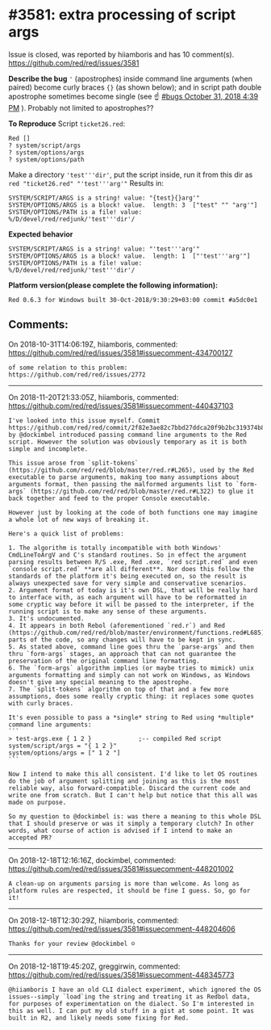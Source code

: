 
#3581: extra processing of script args
================================================================================
Issue is closed, was reported by hiiamboris and has 10 comment(s).
<https://github.com/red/red/issues/3581>

**Describe the bug**
`'` (apostrophes) inside command line arguments (when paired) become curly braces `{}` (as shown below);
and in script path double apostrophe sometimes become single (see :point_up: [#bugs October 31, 2018 4:39 PM](https://gitter.im/red/bugs?at=5bd9b0aa26be6b597948075f) ).
Probably not limited to apostrophes??

**To Reproduce**
Script `ticket26.red`:
```
Red []
? system/script/args
? system/options/args
? system/options/path
```
Make a directory `'test'''dir'`, put the script inside, run it from this dir as `red "ticket26.red" "'test'''arg'"` 
Results in:
```
SYSTEM/SCRIPT/ARGS is a string! value: "{test}{}arg'"
SYSTEM/OPTIONS/ARGS is a block! value.  length: 3  ["test" "" "arg'"]
SYSTEM/OPTIONS/PATH is a file! value: %/D/devel/red/redjunk/'test'''dir'/
```

**Expected behavior**
```
SYSTEM/SCRIPT/ARGS is a string! value: "'test'''arg'"
SYSTEM/OPTIONS/ARGS is a block! value.  length: 1  ["'test'''arg'"]
SYSTEM/OPTIONS/PATH is a file! value: %/D/devel/red/redjunk/'test'''dir'/
```

**Platform version(please complete the following information):**
```
Red 0.6.3 for Windows built 30-Oct-2018/9:30:29+03:00 commit #a5dc0e1
```


Comments:
--------------------------------------------------------------------------------

On 2018-10-31T14:06:19Z, hiiamboris, commented:
<https://github.com/red/red/issues/3581#issuecomment-434700127>

    of some relation to this problem: https://github.com/red/red/issues/2772

--------------------------------------------------------------------------------

On 2018-11-20T21:33:05Z, hiiamboris, commented:
<https://github.com/red/red/issues/3581#issuecomment-440437103>

    I've looked into this issue myself. Commit https://github.com/red/red/commit/2f82e3ae82c7bbd27ddca20f9b2bc319374b873d by @dockimbel introduced passing command line arguments to the Red script. However the solution was obviously temporary as it is both simple and incomplete.
    
    This issue arose from `split-tokens` (https://github.com/red/red/blob/master/red.r#L265), used by the Red executable to parse arguments, making too many assumptions about arguments format, then passing the malformed arguments list to `form-args` (https://github.com/red/red/blob/master/red.r#L322) to glue it back together and feed to the proper Console executable.
    
    However just by looking at the code of both functions one may imagine a whole lot of new ways of breaking it.
    
    Here's a quick list of problems:
    
    1. The algorithm is totally incompatible with both Windows' CmdLineToArgV and C's standard routines. So in effect the argument parsing results between R/S .exe, Red .exe, `red script.red` and even `console script.red` **are all different**. Nor does this follow the standards of the platform it's being executed on, so the result is always unexpected save for very simple and conservative scenarios.
    2. Argument format of today is it's own DSL, that will be really hard to interface with, as each argument will have to be reformatted in some cryptic way before it will be passed to the interpreter, if the running script is to make any sense of these arguments.
    3. It's undocumented.
    4. It appears in both Rebol (aforementioned `red.r`) and Red (https://github.com/red/red/blob/master/environment/functions.red#L685) parts of the code, so any changes will have to be kept in sync.
    5. As stated above, command line goes thru the `parse-args` and then thru `form-args` stages, an approach that can not guarantee the preservation of the original command line formatting.
    6. The `form-args` algorithm implies (or maybe tries to mimick) unix arguments formatting and simply can not work on Windows, as Windows doesn't give any special meaning to the apostrophe.
    7. The `split-tokens` algorithm on top of that and a few more assumptions, does some really cryptic thing: it replaces some quotes with curly braces.
    
    It's even possible to pass a *single* string to Red using *multiple* command line arguments:
    ```
    > test-args.exe { 1 2 }             ;-- compiled Red script
    system/script/args = "{ 1 2 }"
    system/options/args = [" 1 2 "]
    ```
    
    Now I intend to make this all consistent. I'd like to let OS routines do the job of argument splitting and joining as this is the most reliable way, also forward-compatible. Discard the current code and write one from scratch. But I can't help but notice that this all was made on purpose. 
    
    So my question to @dockimbel is: was there a meaning to this whole DSL that I should preserve or was it simply a temporary clutch? In other words, what course of action is advised if I intend to make an accepted PR?

--------------------------------------------------------------------------------

On 2018-12-18T12:16:16Z, dockimbel, commented:
<https://github.com/red/red/issues/3581#issuecomment-448201002>

    A clean-up on arguments parsing is more than welcome. As long as platform rules are respected, it should be fine I guess. So, go for it!

--------------------------------------------------------------------------------

On 2018-12-18T12:30:29Z, hiiamboris, commented:
<https://github.com/red/red/issues/3581#issuecomment-448204606>

    Thanks for your review @dockimbel ☺

--------------------------------------------------------------------------------

On 2018-12-18T19:45:20Z, greggirwin, commented:
<https://github.com/red/red/issues/3581#issuecomment-448345773>

    @hiiamboris I have an old CLI dialect experiment, which ignored the OS issues--simply `load`ing the string and treating it as Redbol data, for purposes of experimentation on the dialect. So I'm interested in this as well. I can put my old stuff in a gist at some point. It was built in R2, and likely needs some fixing for Red.

